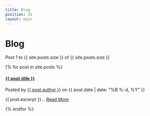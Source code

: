 ```yaml
---
title: Blog
position: 15
layout: main
---
```


Blog
===========

<p>Post 1 to {{ site.posts.size }} of {{ site.posts.size }}</p>

{% for post in site.posts %}

<h4><a href="{{ post.url }}">{{ post.title }}</a></h4>
<p>
  Posted by
  <a href="/about/#{{ post.author | downcase | replace: ' ', '-' }}">{{ post.author }}</a> on {{ post.date | date: "%B %-d, %Y" }}
</p>

<p>
  {{ post.excerpt }}…
  <a class='more' href='{{ post.url }}'>Read More</a>
</p>

{% endfor %}
